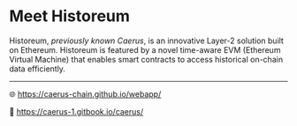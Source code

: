 # Meet Historeum

Historeum, _previously known Caerus_, is an innovative Layer-2 solution built on Ethereum.
Historeum is featured by a novel time-aware EVM (Ethereum Virtual Machine) that enables smart contracts to access historical on-chain data efficiently.

---

🌐 https://caerus-chain.github.io/webapp/

📄 https://caerus-1.gitbook.io/caerus/
